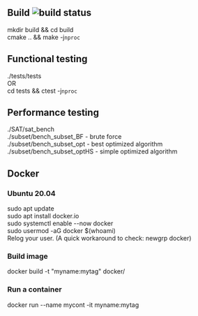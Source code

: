 ## Build ![build status](https://github.com/kurapov-peter/np-complete/workflows/CMake/badge.svg)
mkdir build && cd build  
cmake .. && make -j`nproc`  

## Functional testing
./tests/tests  
OR  
cd tests && ctest -j`nproc`  


## Performance testing
./SAT/sat_bench  
./subset/bench_subset_BF    - brute force  
./subset/bench_subset_opt   - best optimized algorithm  
./subset/bench_subset_optHS - simple optimized algorithm


## Docker
### Ubuntu 20.04
sudo apt update  
sudo apt install docker.io  
sudo systemctl enable --now docker  
sudo usermod -aG docker $(whoami)  
Relog your user. (A quick workaround to check: newgrp docker)

### Build image
docker build -t "myname:mytag" docker/

### Run a container
docker run --name mycont -it myname:mytag

